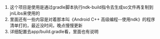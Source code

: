 1. 这个项目是使用是通过gradle脚本执行ndk-build指令去生成so文件再复制到jniLibs来使用的  
2. 里面还有一些内容是对着那本叫《Android C++ 高级编程--使用ndk》的程序清单打的，最近没时间，晚点慢慢更新
3. 详细配置去app/build.gradle看，里面也有说明